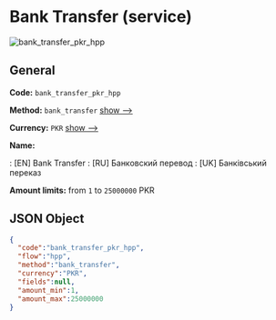 
# Bank Transfer (service) 
![bank_transfer_pkr_hpp](https://static.openfintech.io/payment_methods/bank_transfer_pkr_hpp/logo.svg?w=400&c=v0.59.26#w200)  

## General 
 
**Code:** `bank_transfer_pkr_hpp` 
 
**Method:** `bank_transfer` 
 [show -->](/payment-methods/bank_transfer/) 
 
**Currency:** `PKR` [show -->](/currencies/PKR/) 
 
**Name:** 
 
:	[EN] Bank Transfer 
:	[RU] Банковский перевод 
:	[UK] Банківський переказ 
 
**Amount limits:** from `1` to `25000000` PKR 

## JSON Object 

```json
{
  "code":"bank_transfer_pkr_hpp",
  "flow":"hpp",
  "method":"bank_transfer",
  "currency":"PKR",
  "fields":null,
  "amount_min":1,
  "amount_max":25000000
}
```  
